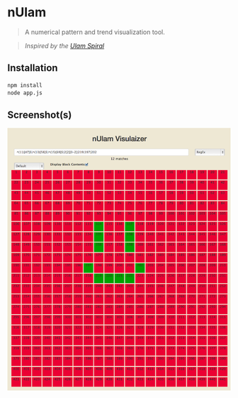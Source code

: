 nUlam
=============

> A numerical pattern and trend visualization tool.

> *Inspired by the [Ulam Spiral](https://en.wikipedia.org/wiki/Ulam_spiral)*

## Installation

```bash
npm install
node app.js
```

## Screenshot(s)

![home page](/screenshots/screenshot_1.png "home page")

